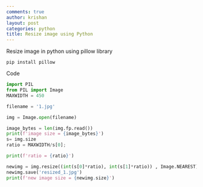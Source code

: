 ```yaml
---
comments: true
author: krishan
layout: post
categories: python
title: Resize image using Python
---
```



Resize image in python using pillow library

    pip install pillow


Code

```python
import PIL
from PIL import Image
MAXWIDTH = 450

filename = '1.jpg'

img = Image.open(filename)

image_bytes = len(img.fp.read())
print(f'image size = {image_bytes}')
s= img.size
ratio = MAXWIDTH/s[0];

print(f'ratio = {ratio}')

newimg = img.resize((int(s[0]*ratio), int(s[1]*ratio)) , Image.NEAREST)
newimg.save('resized_1.jpg')
print(f'new image size = {newimg.size}')
```
